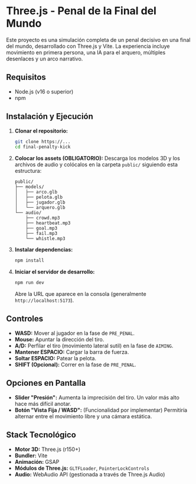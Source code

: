 # Three.js - Penal de la Final del Mundo

Este proyecto es una simulación completa de un penal decisivo en una final del mundo, desarrollado con Three.js y Vite. La experiencia incluye movimiento en primera persona, una IA para el arquero, múltiples desenlaces y un arco narrativo.

## Requisitos

- Node.js (v16 o superior)
- npm

## Instalación y Ejecución

1.  **Clonar el repositorio:**
    ```bash
    git clone https://...
    cd final-penalty-kick
    ```

2.  **Colocar los assets (OBLIGATORIO):**
    Descarga los modelos 3D y los archivos de audio y colócalos en la carpeta `public/` siguiendo esta estructura:
    
    ```
    public/
    ├── models/
    │   ├── arco.glb
    │   ├── pelota.glb
    │   ├── jugador.glb
    │   └── arquero.glb
    └── audio/
        ├── crowd.mp3
        ├── heartbeat.mp3
        ├── goal.mp3
        ├── fail.mp3
        └── whistle.mp3
    ```

3.  **Instalar dependencias:**
    ```bash
    npm install
    ```

4.  **Iniciar el servidor de desarrollo:**
    ```bash
    npm run dev
    ```
    Abre la URL que aparece en la consola (generalmente `http://localhost:5173`).

## Controles

-   **WASD:** Mover al jugador en la fase de `PRE_PENAL`.
-   **Mouse:** Apuntar la dirección del tiro.
-   **A/D:** Perfilar el tiro (movimiento lateral sutil) en la fase de `AIMING`.
-   **Mantener ESPACIO:** Cargar la barra de fuerza.
-   **Soltar ESPACIO:** Patear la pelota.
-   **SHIFT (Opcional):** Correr en la fase de `PRE_PENAL`.

## Opciones en Pantalla

-   **Slider "Presión":** Aumenta la imprecisión del tiro. Un valor más alto hace más difícil anotar.
-   **Botón "Vista Fija / WASD":** (Funcionalidad por implementar) Permitiría alternar entre el movimiento libre y una cámara estática.

## Stack Tecnológico

-   **Motor 3D:** Three.js (r150+)
-   **Bundler:** Vite
-   **Animación:** GSAP
-   **Módulos de Three.js:** `GLTFLoader`, `PointerLockControls`
-   **Audio:** WebAudio API (gestionada a través de Three.js Audio)
